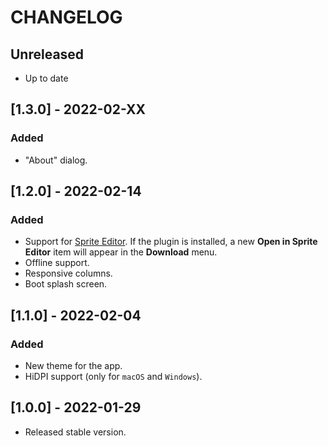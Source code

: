# CHANGELOG

## Unreleased

- Up to date

## [1.3.0] - 2022-02-XX

### Added

- "About" dialog.

## [1.2.0] - 2022-02-14

### Added

- Support for [Sprite Editor](https://github.com/SoloCodeNet/godot-sprite-editor-addon). If the plugin is installed, a new **Open in Sprite Editor** item will appear in the **Download** menu.
- Offline support.
- Responsive columns.
- Boot splash screen.

## [1.1.0] - 2022-02-04

### Added

- New theme for the app.
- HiDPI support (only for `macOS` and `Windows`).

## [1.0.0] - 2022-01-29

- Released stable version.
